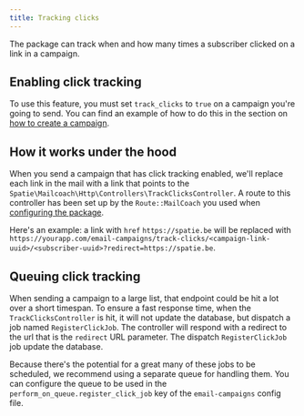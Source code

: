 ```yaml
---
title: Tracking clicks
---
```


The package can track when and how many times a subscriber clicked on a link in a campaign.

## Enabling click tracking

To use this feature, you must set `track_clicks` to `true` on a campaign you're going to send. You can find an example of how to do this in the section on [how to create a campaign](https://docs.spatie.be/laravel-mailcoach/v1/working-with-campaigns/creating-a-campaign/).

## How it works under the hood

When you send a campaign that has click tracking enabled, we'll replace each link in the mail with a link that points to the `Spatie\Mailcoach\Http\Controllers\TrackClicksController`. A route to this controller has been set up by the `Route::MailCoach` you used when [configuring the package](https://docs.spatie.be/laravel-mailcoach/v1/installation-setup/#add-the-route-macro).

Here's an example: a link with `href` `https://spatie.be` will be replaced with `https://yourapp.com/email-campaigns/track-clicks/<campaign-link-uuid>/<subscriber-uuid>?redirect=https://spatie.be`.

## Queuing click tracking

When sending a campaign to a large list, that endpoint could be hit a lot over a short timespan. To ensure a fast response time, when the `TrackClicksController` is hit, it will not update the database, but dispatch a job named `RegisterClickJob`. The controller will respond with a redirect to the url that is the `redirect` URL parameter. The dispatch `RegisterClickJob` job update the database.

Because there's the potential for a great many of these jobs to be scheduled, we recommend using a separate queue for handling them. You can configure the queue to be used in the `perform_on_queue.register_click_job` key of the `email-campaigns` config file.
